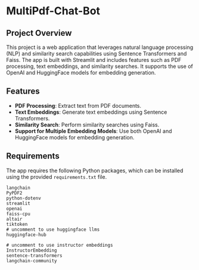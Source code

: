 # MultiPdf-Chat-Bot

## Project Overview

This project is a web application that leverages natural language processing (NLP) and similarity search capabilities using Sentence Transformers and Faiss. The app is built with Streamlit and includes features such as PDF processing, text embeddings, and similarity searches. It supports the use of OpenAI and HuggingFace models for embedding generation.

## Features

- **PDF Processing**: Extract text from PDF documents.
- **Text Embeddings**: Generate text embeddings using Sentence Transformers.
- **Similarity Search**: Perform similarity searches using Faiss.
- **Support for Multiple Embedding Models**: Use both OpenAI and HuggingFace models for embedding generation.

## Requirements

The app requires the following Python packages, which can be installed using the provided `requirements.txt` file.

```plaintext
langchain
PyPDF2
python-dotenv
streamlit
openai
faiss-cpu
altair
tiktoken
# uncomment to use huggingface llms
huggingface-hub

# uncomment to use instructor embeddings
InstructorEmbedding
sentence-transformers
langchain-community
